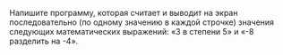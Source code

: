 
Напишите программу, которая считает и выводит на экран последовательно (по одному значению в каждой строчке) значения следующих математических выражений: «3 в степени 5» и «-8 разделить на -4».
